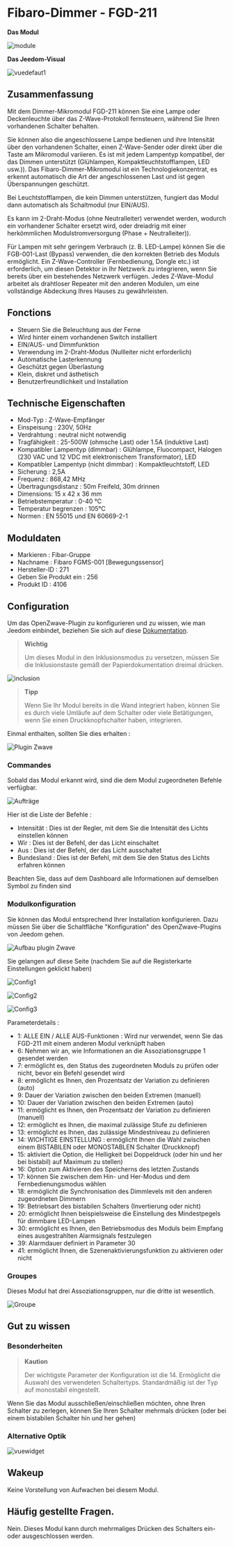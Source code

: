 # Fibaro-Dimmer - FGD-211

**Das Modul**

![module](images/fibaro.fgd211/module.jpg)

**Das Jeedom-Visual**

![vuedefaut1](images/fibaro.fgd211/vuedefaut1.jpg)

## Zusammenfassung

Mit dem Dimmer-Mikromodul FGD-211 können Sie eine Lampe oder Deckenleuchte über das Z-Wave-Protokoll fernsteuern, während Sie Ihren vorhandenen Schalter behalten.

Sie können also die angeschlossene Lampe bedienen und ihre Intensität über den vorhandenen Schalter, einen Z-Wave-Sender oder direkt über die Taste am Mikromodul variieren. Es ist mit jedem Lampentyp kompatibel, der das Dimmen unterstützt (Glühlampen, Kompaktleuchtstofflampen, LED usw.)). Das Fibaro-Dimmer-Mikromodul ist ein Technologiekonzentrat, es erkennt automatisch die Art der angeschlossenen Last und ist gegen Überspannungen geschützt.

Bei Leuchtstofflampen, die kein Dimmen unterstützen, fungiert das Modul dann automatisch als Schaltmodul (nur EIN/AUS).

Es kann im 2-Draht-Modus (ohne Neutralleiter) verwendet werden, wodurch ein vorhandener Schalter ersetzt wird, oder dreiadrig mit einer herkömmlichen Modulstromversorgung (Phase + Neutralleiter)).

Für Lampen mit sehr geringem Verbrauch (z. B. LED-Lampe) können Sie die FGB-001-Last (Bypass) verwenden, die den korrekten Betrieb des Moduls ermöglicht. Ein Z-Wave-Controller (Fernbedienung, Dongle etc.) ist erforderlich, um diesen Detektor in Ihr Netzwerk zu integrieren, wenn Sie bereits über ein bestehendes Netzwerk verfügen. Jedes Z-Wave-Modul arbeitet als drahtloser Repeater mit den anderen Modulen, um eine vollständige Abdeckung Ihres Hauses zu gewährleisten.

## Fonctions

-   Steuern Sie die Beleuchtung aus der Ferne
-   Wird hinter einem vorhandenen Switch installiert
-   EIN/AUS- und Dimmfunktion
-   Verwendung im 2-Draht-Modus (Nullleiter nicht erforderlich)
-   Automatische Lasterkennung
-   Geschützt gegen Überlastung
-   Klein, diskret und ästhetisch
-   Benutzerfreundlichkeit und Installation

## Technische Eigenschaften

-   Mod-Typ : Z-Wave-Empfänger
-   Einspeisung : 230V, 50Hz
-   Verdrahtung : neutral nicht notwendig
-   Tragfähigkeit : 25-500W (ohmsche Last) oder 1.5A (induktive Last)
-   Kompatibler Lampentyp (dimmbar) : Glühlampe, Fluocompact, Halogen (230 VAC und 12 VDC mit elektronischem Transformator), LED
-   Kompatibler Lampentyp (nicht dimmbar) : Kompaktleuchtstoff, LED
-   Sicherung : 2,5A
-   Frequenz : 868,42 MHz
-   Übertragungsdistanz : 50m Freifeld, 30m drinnen
-   Dimensions: 15 x 42 x 36 mm
-   Betriebstemperatur : 0-40 °C
-   Temperatur begrenzen : 105°C
-   Normen : EN 55015 und EN 60669-2-1

## Moduldaten

-   Markieren : Fibar-Gruppe
-   Nachname : Fibaro FGMS-001 \[Bewegungssensor\]
-   Hersteller-ID : 271
-   Geben Sie Produkt ein : 256
-   Produkt ID : 4106

## Configuration

Um das OpenZwave-Plugin zu konfigurieren und zu wissen, wie man Jeedom einbindet, beziehen Sie sich auf diese [Dokumentation](https://doc.jeedom.com/de_DE/plugins/automation%20protocol/openzwave/).

> **Wichtig**
>
> Um dieses Modul in den Inklusionsmodus zu versetzen, müssen Sie die Inklusionstaste gemäß der Papierdokumentation dreimal drücken.

![inclusion](images/fibaro.fgd211/inclusion.jpg)

> **Tipp**
>
> Wenn Sie Ihr Modul bereits in die Wand integriert haben, können Sie es durch viele Umläufe auf dem Schalter oder viele Betätigungen, wenn Sie einen Druckknopfschalter haben, integrieren.

Einmal enthalten, sollten Sie dies erhalten :

![Plugin Zwave](images/fibaro.fgd211/information.jpg)

### Commandes

Sobald das Modul erkannt wird, sind die dem Modul zugeordneten Befehle verfügbar.

![Aufträge](images/fibaro.fgd211/commandes.jpg)

Hier ist die Liste der Befehle :

-   Intensität : Dies ist der Regler, mit dem Sie die Intensität des Lichts einstellen können
-   Wir : Dies ist der Befehl, der das Licht einschaltet
-   Aus : Dies ist der Befehl, der das Licht ausschaltet
-   Bundesland : Dies ist der Befehl, mit dem Sie den Status des Lichts erfahren können

Beachten Sie, dass auf dem Dashboard alle Informationen auf demselben Symbol zu finden sind

### Modulkonfiguration

Sie können das Modul entsprechend Ihrer Installation konfigurieren. Dazu müssen Sie über die Schaltfläche "Konfiguration" des OpenZwave-Plugins von Jeedom gehen.

![Aufbau plugin Zwave](images/plugin/bouton_configuration.jpg)

Sie gelangen auf diese Seite (nachdem Sie auf die Registerkarte Einstellungen geklickt haben)

![Config1](images/fibaro.fgd211/config1.jpg)

![Config2](images/fibaro.fgd211/config2.jpg)

![Config3](images/fibaro.fgd211/config3.jpg)

Parameterdetails :

-   1: ALLE EIN / ALLE AUS-Funktionen : Wird nur verwendet, wenn Sie das FGD-211 mit einem anderen Modul verknüpft haben
-   6: Nehmen wir an, wie Informationen an die Assoziationsgruppe 1 gesendet werden
-   7: ermöglicht es, den Status des zugeordneten Moduls zu prüfen oder nicht, bevor ein Befehl gesendet wird
-   8: ermöglicht es Ihnen, den Prozentsatz der Variation zu definieren (auto)
-   9: Dauer der Variation zwischen den beiden Extremen (manuell)
-   10: Dauer der Variation zwischen den beiden Extremen (auto)
-   11: ermöglicht es Ihnen, den Prozentsatz der Variation zu definieren (manuell)
-   12: ermöglicht es Ihnen, die maximal zulässige Stufe zu definieren
-   13: ermöglicht es Ihnen, das zulässige Mindestniveau zu definieren
-   14: WICHTIGE EINSTELLUNG : ermöglicht Ihnen die Wahl zwischen einem BISTABILEN oder MONOSTABLEN Schalter (Druckknopf)
-   15: aktiviert die Option, die Helligkeit bei Doppeldruck (oder hin und her bei bistabil) auf Maximum zu stellen)
-   16: Option zum Aktivieren des Speicherns des letzten Zustands
-   17: können Sie zwischen dem Hin- und Her-Modus und dem Fernbedienungsmodus wählen
-   18: ermöglicht die Synchronisation des Dimmlevels mit den anderen zugeordneten Dimmern
-   19: Betriebsart des bistabilen Schalters (Invertierung oder nicht)
-   20: ermöglicht Ihnen beispielsweise die Einstellung des Mindestpegels für dimmbare LED-Lampen
-   30: ermöglicht es Ihnen, den Betriebsmodus des Moduls beim Empfang eines ausgestrahlten Alarmsignals festzulegen
-   39: Alarmdauer definiert in Parameter 30
-   41: ermöglicht Ihnen, die Szenenaktivierungsfunktion zu aktivieren oder nicht

### Groupes

Dieses Modul hat drei Assoziationsgruppen, nur die dritte ist wesentlich.

![Groupe](images/fibaro.fgd211/groupe.jpg)

## Gut zu wissen

### Besonderheiten

> **Kaution**
>
> Der wichtigste Parameter der Konfiguration ist die 14. Ermöglicht die Auswahl des verwendeten Schaltertyps. Standardmäßig ist der Typ auf monostabil eingestellt.

Wenn Sie das Modul ausschließen/einschließen möchten, ohne Ihren Schalter zu zerlegen, können Sie Ihren Schalter mehrmals drücken (oder bei einem bistabilen Schalter hin und her gehen)

### Alternative Optik

![vuewidget](images/fibaro.fgd211/vuewidget.jpg)

## Wakeup

Keine Vorstellung von Aufwachen bei diesem Modul.

## Häufig gestellte Fragen.

Nein. Dieses Modul kann durch mehrmaliges Drücken des Schalters ein- oder ausgeschlossen werden.
